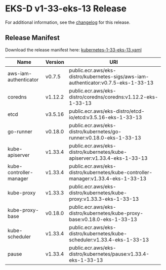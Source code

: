 # EKS-D v1-33-eks-13 Release

For additional information, see the [changelog](CHANGELOG-v1-33-eks-13.md) for this release.

## Release Manifest

Download the release manifest here: [kubernetes-1-33-eks-13.yaml](https://distro.eks.amazonaws.com/kubernetes-1-33/kubernetes-1-33-eks-13.yaml)

| Name | Version | URI |
|------|---------|-----|
| aws-iam-authenticator | v0.7.5 | public.ecr.aws/eks-distro/kubernetes-sigs/aws-iam-authenticator:v0.7.5-eks-1-33-13 |
| coredns | v1.12.2 | public.ecr.aws/eks-distro/coredns/coredns:v1.12.2-eks-1-33-13 |
| etcd | v3.5.16 | public.ecr.aws/eks-distro/etcd-io/etcd:v3.5.16-eks-1-33-13 |
| go-runner | v0.18.0 | public.ecr.aws/eks-distro/kubernetes/go-runner:v0.18.0-eks-1-33-13 |
| kube-apiserver | v1.33.4 | public.ecr.aws/eks-distro/kubernetes/kube-apiserver:v1.33.4-eks-1-33-13 |
| kube-controller-manager | v1.33.4 | public.ecr.aws/eks-distro/kubernetes/kube-controller-manager:v1.33.4-eks-1-33-13 |
| kube-proxy | v1.33.3 | public.ecr.aws/eks-distro/kubernetes/kube-proxy:v1.33.3-eks-1-33-13 |
| kube-proxy-base | v0.18.0 | public.ecr.aws/eks-distro/kubernetes/kube-proxy-base:v0.18.0-eks-1-33-13 |
| kube-scheduler | v1.33.4 | public.ecr.aws/eks-distro/kubernetes/kube-scheduler:v1.33.4-eks-1-33-13 |
| pause | v1.33.4 | public.ecr.aws/eks-distro/kubernetes/pause:v1.33.4-eks-1-33-13 |

